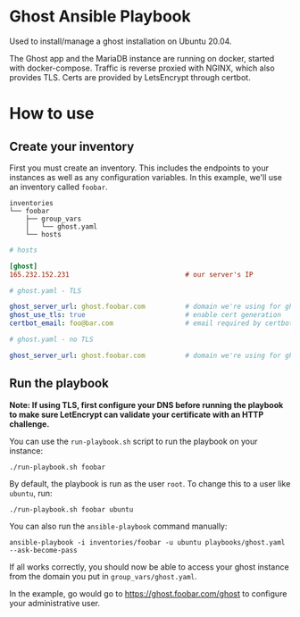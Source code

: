 # Ghost Ansible Playbook
 Used to install/manage a ghost installation on Ubuntu 20.04.

 The Ghost app and the MariaDB instance are running on docker, started with docker-compose. Traffic is reverse proxied with NGINX, which also provides TLS. Certs are provided by LetsEncrypt through certbot.

# How to use
## Create your inventory
First you must create an inventory. This includes the endpoints to your instances as well as any configuration variables. In this example, we'll use an inventory called `foobar`.

```
inventories
└── foobar
    ├── group_vars
    │   └── ghost.yaml
    └── hosts
```

```ini
# hosts

[ghost]
165.232.152.231                             # our server's IP
```

```yaml
# ghost.yaml - TLS

ghost_server_url: ghost.foobar.com          # domain we're using for ghost
ghost_use_tls: true                         # enable cert generation
certbot_email: foo@bar.com                  # email required by certbot
```

```yaml
# ghost.yaml - no TLS

ghost_server_url: ghost.foobar.com          # domain we're using for ghost (localhost for no domain)
```

## Run the playbook
**Note: If using TLS, first configure your DNS before running the playbook to make sure LetEncrypt can validate your certificate with an HTTP challenge.**

You can use the `run-playbook.sh` script to run the playbook on your instance:
```
./run-playbook.sh foobar
```

By default, the playbook is run as the user `root`. To change this to a user like `ubuntu`, run:
```
./run-playbook.sh foobar ubuntu
```

You can also run the `ansible-playbook` command manually:
```
ansible-playbook -i inventories/foobar -u ubuntu playbooks/ghost.yaml --ask-become-pass
```

If all works correctly, you should now be able to access your ghost instance from the domain you put in `group_vars/ghost.yaml`.

In the example, go would go to https://ghost.foobar.com/ghost to configure your administrative user.
